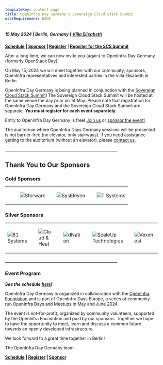 ```yaml
---
templateKey: content-page
title: OpenInfra Day Germany x Sovereign Cloud Stack Summit
userRequirement: NONE
---
```

##### 15 May 2024 | Berlin, Germany | [Villa Elisabeth](https://maps.app.goo.gl/utJZLoyNSDrcskDR7)

**[Schedule](https://oideurope2024.openinfra.dev/a/schedule#view=calendar&track=467) | [Sponsor](https://openinfra.dev/events/sponsorship/#Germany) | [Register](https://oideurope2024.openinfra.dev/#registration=1) | [Regsiter for the SCS Summit](https://events.scs.community/scs-summit-2024/)**

After a long time, we can now invite you (again) to OpenInfra Day Germany (formerly OpenStack Day)!

On May 15, 2024 we will meet together with our community, sponsors, OpenInfra representatives and interested parties in the Villa Elisabeth in Berlin.

OpenInfra Day Germany is being planned in conjunction with the [Sovereign Cloud Stack Summit](https://scs.community/summit2024/)! The Sovereign Cloud Stack Summit will be hosted at the same venue the day prior on 14 May. Please note that registration for OpenInfra Day Germany and the Sovereign Cloud Stack Summit are separate. **You must register for each event separately**. 

Entry to OpenInfra Day Germany is free! [Join us](https://oideurope2024.openinfra.dev/#registration=1) or [sponsor the event!](https://openinfra.dev/events/sponsorship/#Germany)

The auditorium where OpenInfra Days Germany sessions will be presented is not barrier-free (no elevator, only stairways). If you need assistance getting to the auditorium (without an elevator), please [contact us](mailto:events@openinfra.dev).

\_\_\_\_\_\_\_\_\_\_\_\_\_\_\_\_\_\_\_\_\_\_\_\_\_\_\_\_\_\_\_\_\_\_\_\_\_\_\_\_\_\_\_\_\_\_\_\_\_\_\_\_\_\_\_\_\_\_

## Thank You to Our Sponsors

### Gold Sponsors

<div style="width:100%;align:center;"><table><tr><td style="max-width:300px;">&nbsp;</td><td style="width:5%">&nbsp;</td><td style="max-width:300px;">


![Storware](https://object-storage-ca-ymq-1.vexxhost.net/swift/v1/6e4619c416ff4bd19e1c087f27a43eea/www-assets-prod/storware-lg.png)


</td><td style="width:5%">&nbsp;</td><td style="max-width:300px;">

![SysEleven](https://object-storage-ca-ymq-1.vexxhost.net/swift/v1/6e4619c416ff4bd19e1c087f27a43eea/www-assets-prod/syseleven-lg.png)


</td><td style="width:5%">&nbsp;</td><td style="max-width:300px;">

![T Systems](https://object-storage-ca-ymq-1.vexxhost.net/swift/v1/6e4619c416ff4bd19e1c087f27a43eea/www-assets-prod/tsystems-lg.png)

</td></tr></table></div>

### Silver Sponsors

<div style="width:100%;align:center;"><table><tr><td style="max-width:300px;">

![B1 Systems](https://object-storage-ca-ymq-1.vexxhost.net/swift/v1/6e4619c416ff4bd19e1c087f27a43eea/www-assets-prod/b1systems-lg.png)

</td><td style="width:5%">&nbsp;</td><td style="max-width:300px;">

![Cloud & Heat](https://object-storage-ca-ymq-1.vexxhost.net/swift/v1/6e4619c416ff4bd19e1c087f27a43eea/www-assets-prod/cloudheat-lg.png)

</td><td style="width:5%">&nbsp;</td><td style="max-width:300px;">

![dNation](https://object-storage-ca-ymq-1.vexxhost.net/swift/v1/6e4619c416ff4bd19e1c087f27a43eea/www-assets-prod/dnation-lg.png)


</td><td style="width:5%">&nbsp;</td><td style="max-width:300px;">

![ScaleUp Technologies](https://object-storage-ca-ymq-1.vexxhost.net/swift/v1/6e4619c416ff4bd19e1c087f27a43eea/www-assets-prod/scaleuptechnologies-lg.png)

</td><td style="width:5%">&nbsp;</td><td style="max-width:300px;">

![Vexxhost](https://object-storage-ca-ymq-1.vexxhost.net/swift/v1/6e4619c416ff4bd19e1c087f27a43eea/www-assets-prod/vexxhost-lg.png)

</td></tr></table></div>

\_\_\_\_\_\_\_\_\_\_\_\_\_\_\_\_\_\_\_\_\_\_\_\_\_\_\_\_\_\_\_\_\_\_\_\_\_\_\_\_\_\_\_\_\_\_\_\_\_\_\_\_\_\_\_\_\_\_

### Event Program

***See the schedule [here](https://oideurope2024.openinfra.dev/a/schedule#view=calendar&track=467)!***

OpenInfra Day Germany is organized in collaboration with the [OpenInfra Foundation](https://openinfra.dev) and is part of OpenInfra Days Europe, a series of community-run OpenInfra Days and Meetups in May and June 2024.

The event is not-for-profit, organized by community volunteers, supported by the OpenInfra Foundation and paid by our sponsors. Together we hope to have the opportunity to meet, learn and discuss a common future towards an openly developed infrastructure.

We look forward to a great time together in Berlin!

The OpenInfra Day Germany team

**[Schedule](https://oideurope2024.openinfra.dev/a/schedule#view=calendar&track=467) | [Register](https://oideurope2024.openinfra.dev/#registration=1) | [Sponsor](https://openinfra.dev/events/sponsorship/#Germany)**